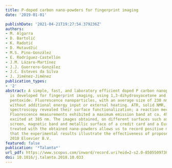 ```yaml
---
title: P-doped carbon nano-powders for fingerprint imaging
date: '2019-01-01'

publishDate: '2021-04-21T19:27:54.379236Z'
authors:
- M. Algarra
- D. Bartolić
- K. Radotić
- D. Mutavdžić
- M.S. Pino-González
- E. Rodríguez-Castellón
- J.M. Lázaro-Martínez
- J.J. Guerrero-González
- J.C. Esteves da Silva
- J. Jiménez-Jiménez
publication_types:
- '2'
abstract: A simple, fast, and laboratory efficient doped P carbon nanoparticles synthesis
  is developed for fingerprint imaging, using 1,3-dihydroxyacetone and di-phosphorous
  pentoxide. Fluorescence nanoparticles, with an average size of 230 nm were obtained,
  without additional energy input or external heating. ATR, solid NMR, XPS and fluorescence
  spectroscopy revealed their surface functionalization; a reaction mechanism is proposed.
  Fluorescence measurements exhibited a maximum emission band at ca. 495 nm, when
  excited at 385 nm. The images obtained, on different surfaces such as mobile telephone
  screen, magnetic band and metallic surface of a credit card and a Euro banknote
  treated with the obtained nano-powders allows us to record positive matches, confirming
  that the experimental results illustrate the effectiveness of proposed method. ©
  2018 Elsevier B.V.
featured: false
publication: '*Talanta*'
url_pdf: https://www.scopus.com/inward/record.uri?eid=2-s2.0-85055097302&doi=10.1016%2fj.talanta.2018.10.033&partnerID=40&md5=cb15c643bff96dbf53bb5a0aa4e88095
doi: 10.1016/j.talanta.2018.10.033
---
```


